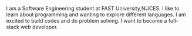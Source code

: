 I am a Software Engineering student at FAST University,NUCES. I like to learn about programming and wanting to explore different languages. I am excited to build codes and do problem solving. I want to become a full-stack web developer.  

